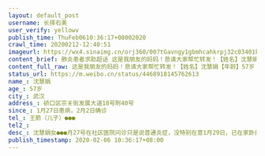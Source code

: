 ```yaml
---
layout: default_post
username: 长择右美
user_verify: yellowv
publish_time: ThuFeb0610:36:17+08002020
crawl_time: 20200212-12:40:51
imageurl: https://wx4.sinaimg.cn/orj360/007tGavngy1gbmhcahkrpj32c03401kz.jpg,https://wx1.sinaimg.cn/orj360/007tGavngy1gbmhcb73ldj30u01hcqfr.jpg,https://wx4.sinaimg.cn/orj360/007tGavngy1gbmhcbkm4nj30v91voti1.jpg
content_brief: 肺炎患者求助超话 这是我朋友的妈妈！恳请大家帮忙转发！【姓名】沈慧娟【年龄】57岁【所在城市】武汉【所在小区、社区】硚口区宗关街发展大道18号附40号【患病时间】1月27日患病，2月2日确诊【联系方式】王箭（儿子） ●●●【病情描述】 沈慧娟 女●●●月27号在 ...全文
content_full_raw: 这是我朋友的妈妈！恳请大家帮忙转发！【姓名】沈慧娟【年龄】57岁【所在城市】武汉【所在小区、社区】硚口区宗关街发展大道18号附40号【患病时间】1月27日患病，2月2日确诊【联系方式】王箭（儿子）●●●【病情描述】沈慧娟女●●●1月27号在社区医院问诊只是说普通炎症，没特别在意1月29日，已在家卧床不起，带至汉口医院CT，查血高度疑似，核酸没确诊不能住院2月2日已确诊新型冠状病毒，现在已经呼吸急促，剧烈咳嗽，胸闷，呕吐，之前去各大医院医生都说疑似不能住院，现在已确诊，要及时入院收治，但截止到现在社区、街道都未妥善安置，目前还在居家隔离，家里只还有心脏做过支架的老伴，和已经怀孕的儿媳和儿子，恳请政府关注，按国家要求的应收尽收！！！[抱拳][抱拳][抱拳]。
status_url: https://m.weibo.cn/status/4468918145762613
name_: 沈慧娟
age_: 57岁
city_: 武汉
address_: 硚口区宗关街发展大道18号附40号
since_: 1月27日患病，2月2日确诊
tel_: 王箭（儿子）●●●
tel2_: 
desc_: 沈慧娟女●●●月27号在社区医院问诊只是说普通炎症，没特别在意1月29日，已在家卧床不起，带至汉口医院CT，查血高度疑似，核酸没确诊不能住院2月2日已确诊新型冠状病毒，现在已经呼吸急促，剧烈咳嗽，胸闷，呕吐，之前去各大医院医生都说疑似不能住院，现在已确诊，要及时入院收治，但截止到现在社区、街道都未妥善安置，目前还在居家隔离，家里只还有心脏做过支架的老伴，和已经怀孕的儿媳和儿子，恳请政府关注，按国家要求的应收尽收！！！[抱拳][抱拳][抱拳]。
publish_timestamp: 2020-02-06 10:36:17+08:00
---
```

